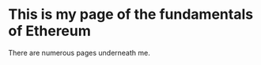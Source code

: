 <!-- TITLE: Fundamentals -->
<!-- SUBTITLE: A quick summary of Fundamentals -->

# This is my page of the fundamentals of Ethereum

There are numerous pages underneath me.
